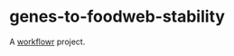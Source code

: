 # genes-to-foodweb-stability

A [workflowr][] project.

[workflowr]: https://github.com/jdblischak/workflowr
